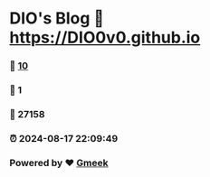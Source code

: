 # DIO's Blog :link: https://DIO0v0.github.io 
### :page_facing_up: [10](https://DIO0v0.github.io/tag.html) 
### :speech_balloon: 1 
### :hibiscus: 27158 
### :alarm_clock: 2024-08-17 22:09:49 
### Powered by :heart: [Gmeek](https://github.com/Meekdai/Gmeek)

